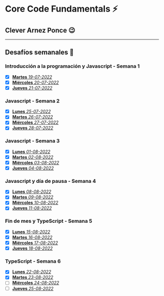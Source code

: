 # Core Code Fundamentals :zap: 
## Clever Arnez Ponce  :wink:
---
## Desafíos semanales  :orange_book:

### Introducción a la programación y Javascript - Semana 1

- [x] [**Martes** *19-07-2022*](/Week1/Martes-19-07-22.md) 
- [x] [**Miércoles** *20-07-2022*](/Week1/Miércoles-20-07-22.md) 
- [x] [**Jueves** *21-07-2022*](/Week1/Jueves-21-07-22.md) 

### Javascript - Semana 2

- [x] [**Lunes** *25-07-2022*](/Week2/Lunes-25-07-22.md) 
- [x] [**Martes** *26-07-2022*](/Week2/Martes-26-07-22.md) 
- [x] [**Miércoles** *27-07-2022*](/Week2/Miércoles-27-07-22.md) 
- [x] [**Jueves** *28-07-2022*](/Week2/Jueves-28-07-22.md) 

### Javascript - Semana 3

- [x] [**Lunes** *01-08-2022*](/Week3/Lunes-01-08-22.md) 
- [x] [**Martes** *02-08-2022*](/Week3/Martes-02-08-22.md) 
- [x] [**Miércoles** *03-08-2022*](/Week3/Miércoles-03-08-22.md) 
- [x] [**Jueves** *04-08-2022*](/Week3/Jueves-04-08-22.md) 

### Javascript y día de pausa - Semana 4

- [x] [**Lunes** *08-08-2022*](/Week4/Lunes-08-08-22.md) 
- [x] [**Martes** *09-08-2022*](/Week4/Martes-09-08-22.md) 
- [x] [**Miércoles** *10-08-2022*](/Week4/Miércoles-10-08-22.md) 
- [x] [**Jueves** *11-08-2022*](/Week4/Jueves-11-08-22.md) 

### Fin de mes y TypeScript - Semana 5

- [x] [**Lunes** *15-08-2022*](/Week5/Lunes-15-08-22.md) 
- [x] [**Martes** *16-08-2022*](/Week5/Martes-16-08-22.md) 
- [x] [**Miércoles** *17-08-2022*](/Week5/Miércoles-17-08-22.md) 
- [x] [**Jueves** *18-08-2022*](/Week5/Jueves-18-08-22.md) 

### TypeScript - Semana 6

- [x] [**Lunes** *22-08-2022*](/Week6/Lunes-22-08-22.md) 
- [x] [**Martes** *23-08-2022*](/Week6/Martes-23-08-22.md) 
- [ ] [**Miércoles** *24-08-2022*](/Week6/Miércoles-24-08-22.md) 
- [ ] [**Jueves** *25-08-2022*](/Week6/Jueves-25-08-22.md) 
